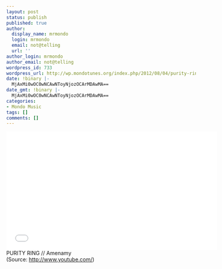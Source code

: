 ```yaml
---
layout: post
status: publish
published: true
author:
  display_name: mrmondo
  login: mrmondo
  email: not@telling
  url: ''
author_login: mrmondo
author_email: not@telling
wordpress_id: 733
wordpress_url: http://wp.mondotunes.org/index.php/2012/08/04/purity-ring-amenamy/
date: !binary |-
  MjAxMi0wOC0wNCAwNToyNjozOCArMDAwMA==
date_gmt: !binary |-
  MjAxMi0wOC0wNCAwNToyNjozOCArMDAwMA==
categories:
- Mondo Music
tags: []
comments: []
---
```

<iframe width="560" height="315" src="//www.youtube.com/embed/wFFAsBIw_QY" frameborder="0"> </iframe>
PURITY RING // Amenamy
<div class="attribution">(<span>Source:</span> <a href="http://www.youtube.com/">http://www.youtube.com/</a>)</div>
